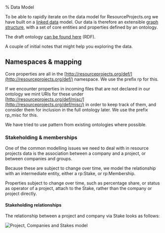 % Data Model

To be able to rapidly iterate on the data model for ResourceProjects.org we have built on a [linked data](http://linkeddata.org/) model. Our data is therefore an extensible [graph structure](https://en.wikipedia.org/wiki/Graph_(abstract_data_type)), with a set of core entities and properties defined by an ontology.

The draft ontology [can be found here](https://github.com/NRGI/resource-projects-etl/blob/master/ontology/resource-projects-ontology.rdf) (RDF). 

A couple of initial notes that might help you exploring the data.

## Namespaces & mapping

Core properties are all in the [http://resourceprojects.org/def/](http://resourceprojects.org/def/) namespace. We use the prefix rp for this.

If we encounter properties in incoming files that are not declared in our ontology we mint URIs for these under [http://resourceprojects.org/def/misc/](http://resourceprojects.org/def/misc/) in order to keep track of them, and consider them for inclusion in the full ontology later. We use the prefix rp_misc for this. 

We have tried to use pattern from existing ontologies where possible.

### Stakeholding & memberships

One of the common modelling issues we need to deal with in resource projects data is the association between a company and a project, or between companies and groups.

Because these are subject to change over time, we model the relationship with an intermediate entity, either a rp:Stake, or rp:Membership.

Properties subject to change over time, such as percentage share, or status as operator of a project, attach to the Stake, rather than the company or project directly. 

#### Stakeholding relationships

The relationship between a project and company via Stake looks as follows:

![Project, Companies and Stakes model](/img/model-stakes.png)
